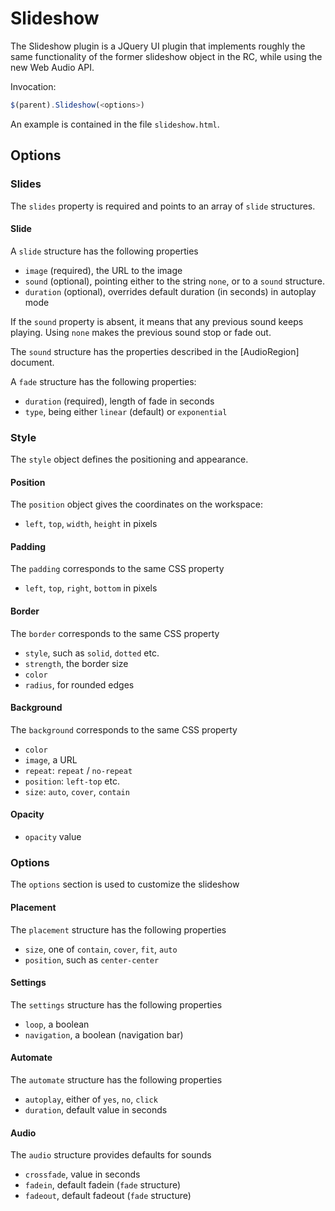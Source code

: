 # Slideshow

The Slideshow plugin is a JQuery UI plugin that implements roughly the same functionality of the 
former slideshow object in the RC, while using the new Web Audio API.

Invocation:

```javascript
$(parent).Slideshow(<options>)
```

An example is contained in the file `slideshow.html`.

## Options
 
### Slides
 
The `slides` property is required and points to an array of `slide` structures.
 
#### Slide

A `slide` structure has the following properties

- `image` (required), the URL to the image
- `sound` (optional), pointing either to the string `none`, or to a `sound` structure.
- `duration` (optional), overrides default duration (in seconds) in autoplay mode

If the `sound` property is absent, it means that any previous sound keeps playing. Using `none`
makes the previous sound stop or fade out.

The `sound`  structure has the properties described in the [AudioRegion] document.

A `fade` structure has the following properties:

- `duration` (required), length of fade in seconds
- `type`, being either `linear` (default) or `exponential`

### Style

The `style` object defines the positioning and appearance.

#### Position

The `position` object gives the coordinates on the workspace:

- `left`, `top`, `width`, `height` in pixels

#### Padding

The `padding` corresponds to the same CSS property

- `left`, `top`, `right`, `bottom` in pixels

#### Border

The `border` corresponds to the same CSS property

- `style`, such as `solid`, `dotted` etc.
- `strength`, the border size
- `color`
- `radius`, for rounded edges

#### Background

The `background` corresponds to the same CSS property

- `color`
- `image`, a URL
- `repeat`: `repeat` / `no-repeat`
- `position`: `left-top` etc.
- `size`: `auto`, `cover`, `contain`

#### Opacity

- `opacity` value

### Options

The `options` section is used to customize the slideshow

#### Placement

The `placement` structure has the following properties

- `size`, one of `contain`, `cover`, `fit`, `auto`
- `position`, such as `center-center`

#### Settings

The `settings` structure has the following properties

- `loop`, a boolean
- `navigation`, a boolean (navigation bar)

#### Automate

The `automate` structure has the following properties

- `autoplay`, either of `yes`, `no`, `click`
- `duration`, default value in seconds

#### Audio

The `audio` structure provides defaults for sounds

- `crossfade`, value in seconds
- `fadein`, default fadein (`fade` structure)
- `fadeout`, default fadeout (`fade` structure)
